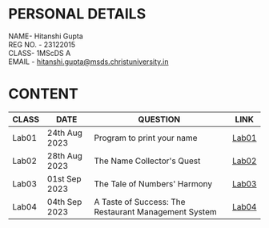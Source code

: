 
# PERSONAL DETAILS
NAME- Hitanshi Gupta  
REG NO. - 23122015  
CLASS- 1MScDS A  
EMAIL - hitanshi.gupta@msds.christuniversity.in

# CONTENT

|CLASS|DATE|QUESTION|LINK|
|-----|----------|----------------------------------------|-------------------------------|
|Lab01|24th Aug 2023|Program to print your name|[Lab01](https://github.com/hitanshigupta/MScDS-MDS171-23122015-Hitanshi/blob/main/Lab01.ipynb)|
|Lab02|28th Aug 2023|The Name Collector's Quest|[Lab02](https://github.com/hitanshigupta/MScDS-MDS171-23122015-Hitanshi/blob/main/Lab02.ipynb)|
|Lab03|01st Sep 2023|The Tale of Numbers' Harmony|[Lab03](https://github.com/hitanshigupta/MScDS-MDS171-23122015-Hitanshi/blob/main/Lab03.ipynb) |
|Lab04|04th Sep 2023|A Taste of Success: The Restaurant Management System| [Lab04](https://github.com/hitanshigupta/MScDS-MDS171-23122015-Hitanshi/blob/main/Lab04.ipynb) |